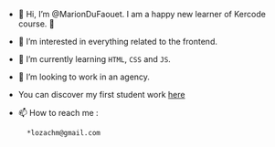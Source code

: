   - 👋 Hi, I’m @MarionDuFaouet. I am a happy new learner of Kercode course. 🤗
- 👀 I’m interested in everything related to the frontend.
- 🌱 I’m currently learning `HTML`, `CSS` and `JS`.
- 💞️ I’m looking to work in an agency.
- You can discover my first student work [here](https://github.com/MarionDuFaouet/Mission-Fresh-vegetables)
  
- 📫 How to reach me :
  
        *lozachm@gmail.com
